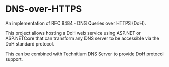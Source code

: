 # DNS-over-HTTPS

An implementation of RFC 8484 - DNS Queries over HTTPS (DoH).

This project allows hosting a DoH web service using ASP.NET or ASP.NETCore that can transform any DNS server to be accessible via the DoH standard protocol.

This can be combined with Technitium DNS Server to provide DoH protocol support.
